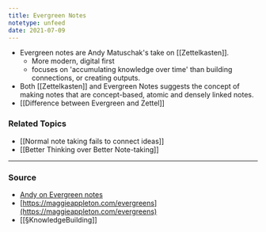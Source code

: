 ```yaml
---
title: Evergreen Notes
notetype: unfeed
date: 2021-07-09
---
```


- Evergreen notes are Andy Matuschak's take on [[Zettelkasten]].
	- More modern, digital first
	- focuses on 'accumulating knowledge over time' than building connections, or creating outputs.
- Both [[Zettelkasten]] and Evergreen Notes suggests the concept of making notes that are concept-based, atomic and densely linked notes. 
- [[Difference between Evergreen and Zettel]]

### Related Topics
- [[Normal note taking fails to connect ideas]]
- [[Better Thinking over Better Note-taking]]

--- 

### Source
- [Andy on Evergreen notes](https://notes.andymatuschak.org/Evergreen_notes)
- [https://maggieappleton.com/evergreens](https://maggieappleton.com/evergreens)
- [[§KnowledgeBuilding]]